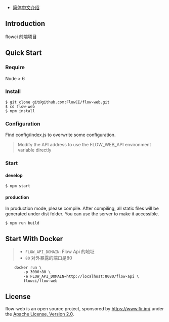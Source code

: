 - [简体中文介绍](README.zh-CN.md)

## Introduction
flowci 前端项目

## Quick Start
### Require
Node > 6
### Install
```
$ git clone git@github.com:FlowCI/flow-web.git
$ cd flow-web
$ npm install
```
### Configuration
Find config/index.js to overwrite some configuration.

> Modify the API address to use the FLOW_WEB_API environment variable directly


### Start
#### develop
```
$ npm start
```
#### production
In production mode, please compile. After compiling, all static files will be generated under dist folder. You can use the server to make it accessible.
```
$ npm run build
```
## Start With Docker
> - `FLOW_API_DOMAIN`: Flow Api 的地址
> - `80` 对外暴露的端口是80

```
	docker run \
		-p 3000:80 \
		-e FLOW_API_DOMAIN=http://localhost:8080/flow-api \
		flowci/flow-web
```
## License

flow-web is an open source project, sponsored by https://www.fir.im/ under the [Apache License, Version 2.0](https://www.apache.org/licenses/LICENSE-2.0).

